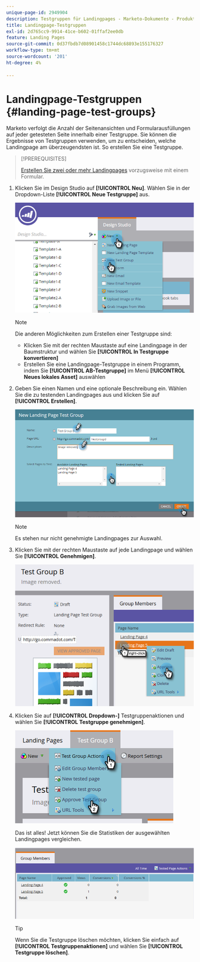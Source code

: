 ```yaml
---
unique-page-id: 2949904
description: Testgruppen für Landingpages - Marketo-Dokumente - Produktdokumentation
title: Landingpage-Testgruppen
exl-id: 2d765cc9-9914-41ce-b602-01ffaf2ee0db
feature: Landing Pages
source-git-commit: 0d37fbdb7d08901458c1744dc68893e155176327
workflow-type: tm+mt
source-wordcount: '201'
ht-degree: 4%

---
```


# Landingpage-Testgruppen {#landing-page-test-groups}

Marketo verfolgt die Anzahl der Seitenansichten und Formularausfüllungen auf jeder getesteten Seite innerhalb einer Testgruppe. Sie können die Ergebnisse von Testgruppen verwenden, um zu entscheiden, welche Landingpage am überzeugendsten ist. So erstellen Sie eine Testgruppe.

>[!PREREQUISITES]
>
>[Erstellen Sie zwei oder mehr Landingpages](/help/marketo/getting-started/quick-wins/landing-page-with-a-form.md) vorzugsweise mit einem Formular.

1. Klicken Sie im Design Studio auf **[!UICONTROL Neu]**. Wählen Sie in der Dropdown-Liste **[!UICONTROL Neue Testgruppe]** aus.

   ![](assets/image2015-8-5-13-3a32-3a50.png)

   >[!NOTE]
   >
   >Die anderen Möglichkeiten zum Erstellen einer Testgruppe sind:
   >
   >* Klicken Sie mit der rechten Maustaste auf eine Landingpage in der Baumstruktur und wählen Sie **[!UICONTROL In Testgruppe konvertieren]**
   >* Erstellen Sie eine Landingpage-Testgruppe in einem Programm, indem Sie **[!UICONTROL AB-Testgruppe]** im Menü **[!UICONTROL Neues lokales Asset]** auswählen

1. Geben Sie einen Namen und eine optionale Beschreibung ein. Wählen Sie die zu testenden Landingpages aus und klicken Sie auf **[!UICONTROL Erstellen]**.

   ![](assets/image2015-8-5-13-3a39-3a10.png)

   >[!NOTE]
   >
   >Es stehen nur nicht genehmigte Landingpages zur Auswahl.

1. Klicken Sie mit der rechten Maustaste auf jede Landingpage und wählen Sie **[!UICONTROL Genehmigen]**.

   ![](assets/three-1.png)

1. Klicken Sie auf **[!UICONTROL Dropdown-]** Testgruppenaktionen und wählen Sie **[!UICONTROL Testgruppe genehmigen]**.

   ![](assets/four-1.png)

   Das ist alles! Jetzt können Sie die Statistiken der ausgewählten Landingpages vergleichen.

   ![](assets/five.png)

   >[!TIP]
   >
   >Wenn Sie die Testgruppe löschen möchten, klicken Sie einfach auf **[!UICONTROL Testgruppenaktionen]** und wählen Sie **[!UICONTROL Testgruppe löschen]**.
